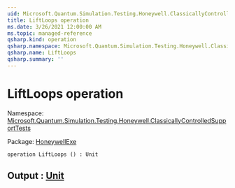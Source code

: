 ```yaml
---
uid: Microsoft.Quantum.Simulation.Testing.Honeywell.ClassicallyControlledSupportTests.LiftLoops
title: LiftLoops operation
ms.date: 3/26/2021 12:00:00 AM
ms.topic: managed-reference
qsharp.kind: operation
qsharp.namespace: Microsoft.Quantum.Simulation.Testing.Honeywell.ClassicallyControlledSupportTests
qsharp.name: LiftLoops
qsharp.summary: ''
---
```


# LiftLoops operation

Namespace: [Microsoft.Quantum.Simulation.Testing.Honeywell.ClassicallyControlledSupportTests](xref:Microsoft.Quantum.Simulation.Testing.Honeywell.ClassicallyControlledSupportTests)

Package: [HoneywellExe](https://nuget.org/packages/HoneywellExe)




```qsharp
operation LiftLoops () : Unit
```


## Output : [Unit](xref:microsoft.quantum.lang-ref.unit)

